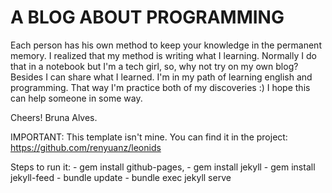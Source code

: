 # A BLOG ABOUT PROGRAMMING

Each person has his own method to keep your knowledge in the permanent memory. I realized that my method is writing what I learning. Normally I do that in a notebook but I'm a tech girl, so, why not try on my own blog? Besides I can share what I learned. 
I'm in my path of learning english and programming. That way I'm practice both of my discoveries :)
I hope this can help someone in some way.

Cheers!
Bruna Alves.


IMPORTANT: This template isn't mine. You can find it in the project: https://github.com/renyuanz/leonids


Steps to run it:
    - gem install github-pages, 
    - gem install jekyll
    - gem install jekyll-feed
    - bundle update
    - bundle exec jekyll serve
